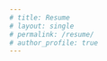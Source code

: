 ```yaml
---
# title: Resume
# layout: single
# permalink: /resume/
# author_profile: true
---
```

<!-- <a href="../files/CV_Mau_Sep_2020.pdf" type="pdf"></a> -->

